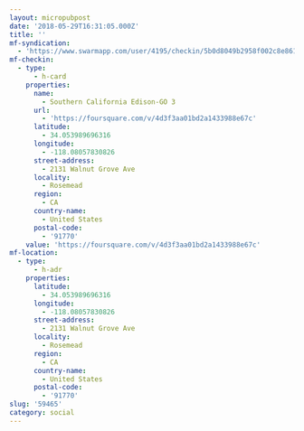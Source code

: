 ```yaml
---
layout: micropubpost
date: '2018-05-29T16:31:05.000Z'
title: ''
mf-syndication:
  - 'https://www.swarmapp.com/user/4195/checkin/5b0d8049b2958f002c8e8611'
mf-checkin:
  - type:
      - h-card
    properties:
      name:
        - Southern California Edison-GO 3
      url:
        - 'https://foursquare.com/v/4d3f3aa01bd2a1433988e67c'
      latitude:
        - 34.053989696316
      longitude:
        - -118.08057830826
      street-address:
        - 2131 Walnut Grove Ave
      locality:
        - Rosemead
      region:
        - CA
      country-name:
        - United States
      postal-code:
        - '91770'
    value: 'https://foursquare.com/v/4d3f3aa01bd2a1433988e67c'
mf-location:
  - type:
      - h-adr
    properties:
      latitude:
        - 34.053989696316
      longitude:
        - -118.08057830826
      street-address:
        - 2131 Walnut Grove Ave
      locality:
        - Rosemead
      region:
        - CA
      country-name:
        - United States
      postal-code:
        - '91770'
slug: '59465'
category: social
---
```

